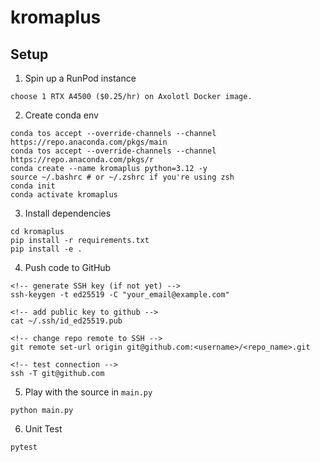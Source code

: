 # kromaplus

## Setup

1. Spin up a RunPod instance

```
choose 1 RTX A4500 ($0.25/hr) on Axolotl Docker image.
```

2. Create conda env

```
conda tos accept --override-channels --channel https://repo.anaconda.com/pkgs/main
conda tos accept --override-channels --channel https://repo.anaconda.com/pkgs/r
conda create --name kromaplus python=3.12 -y
source ~/.bashrc # or ~/.zshrc if you're using zsh
conda init
conda activate kromaplus
```

3. Install dependencies

```
cd kromaplus
pip install -r requirements.txt
pip install -e .
```

4. Push code to GitHub

```
<!-- generate SSH key (if not yet) -->
ssh-keygen -t ed25519 -C "your_email@example.com"

<!-- add public key to github -->
cat ~/.ssh/id_ed25519.pub

<!-- change repo remote to SSH -->
git remote set-url origin git@github.com:<username>/<repo_name>.git

<!-- test connection -->
ssh -T git@github.com
```

5. Play with the source in `main.py`

```
python main.py
```

6. Unit Test

```
pytest
```